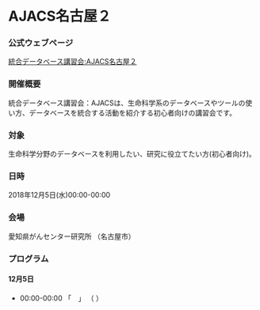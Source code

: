# AJACS名古屋２

### 公式ウェブページ
[統合データベース講習会:AJACS名古屋２](https://events.biosciencedbc.jp/training/ajacs73)  

### 開催概要
統合データベース講習会：AJACSは、生命科学系のデータベースやツールの使い方、データベースを統合する活動を紹介する初心者向けの講習会です。  
 
### 対象
生命科学分野のデータベースを利用したい、研究に役立てたい方(初心者向け)。  

### 日時
2018年12月5日(水)00:00-00:00 

### 会場
愛知県がんセンター研究所
（名古屋市）


### プログラム
#### 12月5日
- 00:00-00:00 「　」 （ ）
